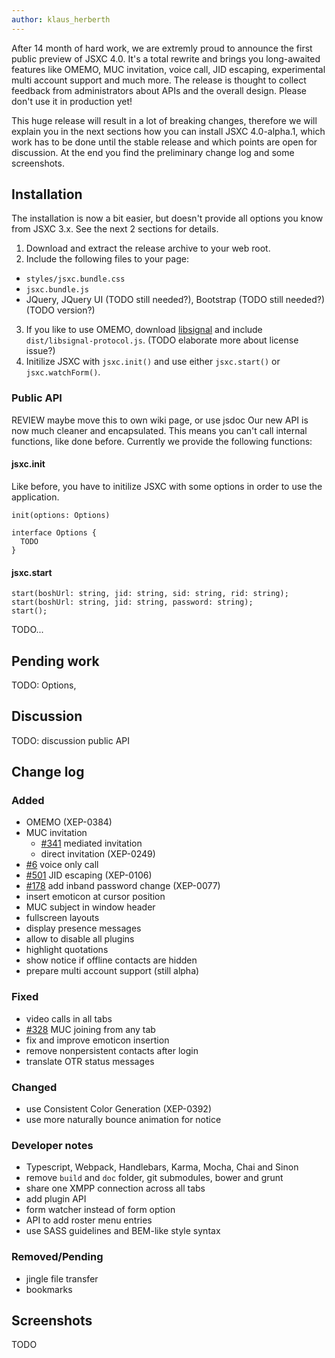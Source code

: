 ```yaml
---
author: klaus_herberth
---
```


After 14 month of hard work, we are extremly proud to announce the first public preview of JSXC 4.0. It's a total rewrite and brings 
you long-awaited features like OMEMO, MUC invitation, voice call, JID escaping, experimental multi account support 
and much more. The release is thought to collect feedback from administrators about APIs and the overall design. Please don't
use it in production yet!

This huge release will result in a lot of breaking changes, therefore we will explain you in the next sections how you can
install JSXC 4.0-alpha.1, which work has to be done until the stable release and which points are open for discussion. At the
end you find the preliminary change log and some screenshots.

## Installation
The installation is now a bit easier, but doesn't provide all options you know from JSXC 3.x. See the next 2 sections for details.

1. Download and extract the release archive to your web root.
2. Include the following files to your page:
  - `styles/jsxc.bundle.css`
  - `jsxc.bundle.js`
  - JQuery, JQuery UI (TODO still needed?), Bootstrap (TODO still needed?) (TODO version?)
3. If you like to use OMEMO, download [libsignal] and include `dist/libsignal-protocol.js`. (TODO elaborate more about license issue?)
4. Initilize JSXC with `jsxc.init()` and use either `jsxc.start()` or `jsxc.watchForm()`.

### Public API
REVIEW maybe move this to own wiki page, or use jsdoc
Our new API is now much cleaner and encapsulated. This means you can't call internal functions, like done before. Currently
we provide the following functions:

#### jsxc.init
Like before, you have to initilize JSXC with some options in order to use the application.

```
init(options: Options)

interface Options {
  TODO
}
```

#### jsxc.start
```
start(boshUrl: string, jid: string, sid: string, rid: string);
start(boshUrl: string, jid: string, password: string);
start();
```
TODO...

## Pending work
TODO: Options, 

## Discussion
TODO: discussion public API

## Change log
### Added
- OMEMO (XEP-0384)
- MUC invitation
    - [#341](https://github.com/jsxc/jsxc/issues/341) mediated invitation
    - direct invitation (XEP-0249)
- [#6](https://github.com/jsxc/jsxc/issues/6) voice only call
- [#501](https://github.com/jsxc/jsxc/issues/501) JID escaping (XEP-0106)
- [#178](https://github.com/jsxc/jsxc/issues/178) add inband password change (XEP-0077)
- insert emoticon at cursor position
- MUC subject in window header
- fullscreen layouts
- display presence messages
- allow to disable all plugins
- highlight quotations
- show notice if offline contacts are hidden
- prepare multi account support (still alpha)

### Fixed
- video calls in all tabs
- [#328](https://github.com/jsxc/jsxc/issues/328) MUC joining from any tab
- fix and improve emoticon insertion
- remove nonpersistent contacts after login
- translate OTR status messages

### Changed
- use Consistent Color Generation (XEP-0392)
- use more naturally bounce animation for notice

### Developer notes
- Typescript, Webpack, Handlebars, Karma, Mocha, Chai and Sinon
- remove `build` and `doc` folder, git submodules, bower and grunt
- share one XMPP connection across all tabs
- add plugin API
- form watcher instead of form option
- API to add roster menu entries
- use SASS guidelines and BEM-like style syntax

### Removed/Pending
- jingle file transfer
- bookmarks

## Screenshots
TODO

[libsignal]: https://github.com/signalapp/libsignal-protocol-javascript
